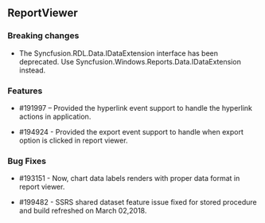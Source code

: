## ReportViewer

### Breaking changes

* The Syncfusion.RDL.Data.IDataExtension interface has been deprecated. Use Syncfusion.Windows.Reports.Data.IDataExtension instead.

### Features

* \#191997 – Provided the hyperlink event support to handle the hyperlink actions in application.

* \#194924 - Provided the export event support to handle when export option is clicked in report viewer.

### Bug Fixes

* \#193151 - Now, chart data labels renders with proper data format in report viewer.

* \#199482 - SSRS shared dataset feature issue fixed for stored procedure and build refreshed on March 02,2018.
